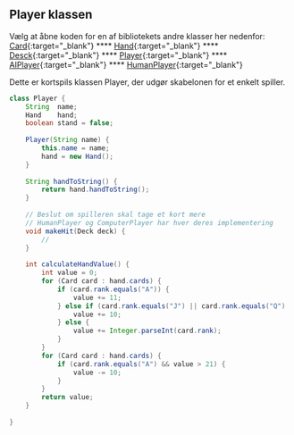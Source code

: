<title>Player</title>

## Player klassen

Vælg at åbne koden for en af bibliotekets andre klasser her nedenfor:   
[Card](Card.md){:target="_blank"}  ****  [Hand](Hand.md){:target="_blank"} **** [Desck](Deck.md){:target="_blank"} **** [Player](Player.md){:target="_blank"} **** [AIPlayer](PlayerComputer.md){:target="_blank"} **** [HumanPlayer](PlayerHuman.md){:target="_blank"}

Dette er kortspils klassen Player, der udgør skabelonen for et enkelt spiller.

```java
class Player {
    String  name;
    Hand    hand;
    boolean stand = false;
    
    Player(String name) {
        this.name = name;
        hand = new Hand();
    }
    
    String handToString() {
        return hand.handToString();
    }
    
    // Beslut om spilleren skal tage et kort mere
    // HumanPlayer og ComputerPlayer har hver deres implementering
    void makeHit(Deck deck) {
        //
    }
    
    int calculateHandValue() {
        int value = 0;
        for (Card card : hand.cards) {
            if (card.rank.equals("A")) {
                value += 11;
            } else if (card.rank.equals("J") || card.rank.equals("Q") || card.rank.equals("K")) {
                value += 10;
            } else {
                value += Integer.parseInt(card.rank);
            }
        }
        for (Card card : hand.cards) {
            if (card.rank.equals("A") && value > 21) {
                value -= 10;
            }
        }
        return value;
    }
    
}
```